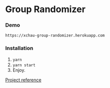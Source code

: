 # Group Randomizer

### Demo
`https://xchau-group-randomizer.herokuapp.com`

### Installation
1. `yarn`
2. `yarn start`
3. Enjoy.

[Project reference](https://github.com/xchau/seattle-job-club/tree/master/project-practice/projects/group-randomizer)
